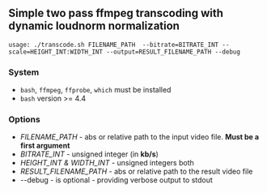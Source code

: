 ## Simple two pass ffmpeg transcoding with dynamic loudnorm normalization

```shell
usage: ./transcode.sh FILENAME_PATH  --bitrate=BITRATE_INT --scale=HEIGHT_INT:WIDTH_INT --output=RESULT_FILENAME_PATH --debug
```
### System
* `bash`, `ffmpeg`, `ffprobe`, `which` must be installed
* `bash` version >= 4.4 

### Options
* _FILENAME_PATH_ - abs or relative path to the input video file. **Must be a first argument**
* _BITRATE_INT_ - unsigned integer (in __kb/s__)
* _HEIGHT_INT & WIDTH_INT_ - unsigned integers both
* _RESULT_FILENAME_PATH_ - abs or relative path to the result video file
* --debug - is optional - providing verbose output to stdout
